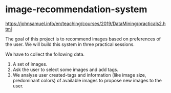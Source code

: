 # image-recommendation-system

https://johnsamuel.info/en/teaching/courses/2019/DataMining/practicals2.html

The goal of this project is to recommend images based on preferences of the user. We will build this system in three practical sessions.

We have to collect the following data.
1. A set of images.
2. Ask the user to select some images and add tags.
3. We analyse user created-tags and information (like image size, predominant colors) of available images to propose new images to the user.

